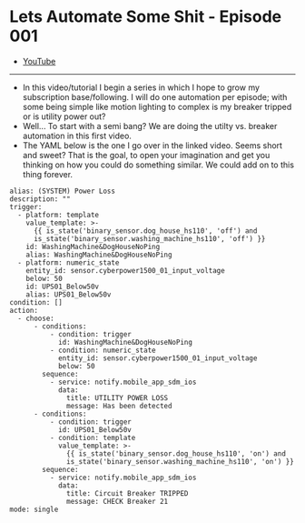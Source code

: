 # Lets Automate Some Shit - Episode 001
- [YouTube]()

___
- In this video/tutorial I begin a series in which I hope to grow my subscription base/following. I will do one automation per episode; with some being simple like motion lighting to complex is my breaker tripped or is utility power out? 
- Well... To start with a semi bang? We are doing the utilty vs. breaker automation in this first video.
- The YAML below is the one I go over in the linked video. Seems short and sweet? That is the goal, to open your imagination and get you thinking on how you could do something similar. We could add on to this thing forever. 
```
alias: (SYSTEM) Power Loss
description: ""
trigger:
  - platform: template
    value_template: >-
      {{ is_state('binary_sensor.dog_house_hs110', 'off') and
      is_state('binary_sensor.washing_machine_hs110', 'off') }}
    id: WashingMachine&DogHouseNoPing
    alias: WashingMachine&DogHouseNoPing
  - platform: numeric_state
    entity_id: sensor.cyberpower1500_01_input_voltage
    below: 50
    id: UPS01_Below50v
    alias: UPS01_Below50v
condition: []
action:
  - choose:
      - conditions:
          - condition: trigger
            id: WashingMachine&DogHouseNoPing
          - condition: numeric_state
            entity_id: sensor.cyberpower1500_01_input_voltage
            below: 50
        sequence:
          - service: notify.mobile_app_sdm_ios
            data:
              title: UTILITY POWER LOSS
              message: Has been detected
      - conditions:
          - condition: trigger
            id: UPS01_Below50v
          - condition: template
            value_template: >-
              {{ is_state('binary_sensor.dog_house_hs110', 'on') and
              is_state('binary_sensor.washing_machine_hs110', 'on') }}
        sequence:
          - service: notify.mobile_app_sdm_ios
            data:
              title: Circuit Breaker TRIPPED
              message: CHECK Breaker 21
mode: single

```
